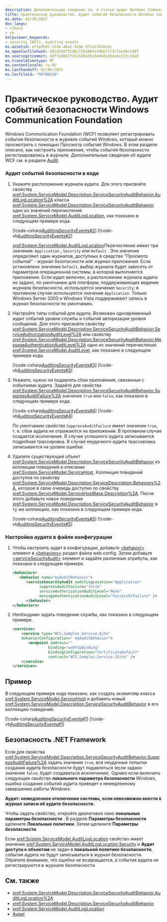 ```yaml
---
description: Дополнительные сведения см. в статье аудит Windows Communication Foundation событий безопасности.
title: Практическое руководство. Аудит событий безопасности Windows Communication Foundation
ms.date: 03/30/2017
dev_langs:
- csharp
- vb
helpviewer_keywords:
- security [WCF], auditing events
ms.assetid: e71e9587-3336-46a2-9a9e-d72a1743ecec
ms.openlocfilehash: b9cd258f51dbc726108fef0bbf173c7ee26c1d0f
ms.sourcegitcommit: ddf7edb67715a5b9a45e3dd44536dabc153c1de0
ms.translationtype: MT
ms.contentlocale: ru-RU
ms.lasthandoff: 02/06/2021
ms.locfileid: "99780210"
---
```

# <a name="how-to-audit-windows-communication-foundation-security-events"></a>Практическое руководство. Аудит событий безопасности Windows Communication Foundation

Windows Communication Foundation (WCF) позволяет регистрировать события безопасности в журнале событий Windows, который можно просмотреть с помощью Просмотр событий Windows. В этом разделе описано, как настроить приложение, чтобы события безопасности регистрировались в журнале. Дополнительные сведения об аудите WCF см. в разделе [Audit](auditing-security-events.md).  
  
### <a name="to-audit-security-events-in-code"></a>Аудит событий безопасности в коде  
  
1. Укажите расположение журнала аудита. Для этого присвойте свойству <xref:System.ServiceModel.Description.ServiceSecurityAuditBehavior.AuditLogLocation%2A> класса <xref:System.ServiceModel.Description.ServiceSecurityAuditBehavior> одно из значений перечисления <xref:System.ServiceModel.AuditLogLocation>, как показано в следующем примере кода.  
  
     [!code-csharp[AuditingSecurityEvents#2](../../../../samples/snippets/csharp/VS_Snippets_CFX/auditingsecurityevents/cs/auditingsecurityevents.cs#2)]
     [!code-vb[AuditingSecurityEvents#2](../../../../samples/snippets/visualbasic/VS_Snippets_CFX/auditingsecurityevents/vb/auditingsecurityevents.vb#2)]  
  
     <xref:System.ServiceModel.AuditLogLocation>Перечисление имеет три значения: `Application` , `Security` или `Default` . Эти значения определяют один журналов, доступных в средстве "Просмотр событий" - журнал безопасности или журнал приложения. Если установлено значение `Default`, выбор журнала будет зависеть от параметров операционной системы, в которой выполняется приложение. Если аудит включен, а расположение журнала аудита не задано, по умолчанию для платформ, поддерживающих ведение журнала безопасности, используется значение `Security`; в противном случае используется значение `Application`. Только Windows Server 2003 и Windows Vista поддерживают запись в журнал безопасности по умолчанию.  
  
2. Настройте типы событий для аудита. Возможен одновременный аудит событий уровня службы и событий авторизации уровня сообщений. Для этого присвойте свойству <xref:System.ServiceModel.Description.ServiceSecurityAuditBehavior.ServiceAuthorizationAuditLevel%2A> или свойству <xref:System.ServiceModel.Description.ServiceSecurityAuditBehavior.MessageAuthenticationAuditLevel%2A> одно из значений перечисления <xref:System.ServiceModel.AuditLevel>, как показано в следующем примере кода.  
  
     [!code-csharp[AuditingSecurityEvents#3](../../../../samples/snippets/csharp/VS_Snippets_CFX/auditingsecurityevents/cs/auditingsecurityevents.cs#3)]
     [!code-vb[AuditingSecurityEvents#3](../../../../samples/snippets/visualbasic/VS_Snippets_CFX/auditingsecurityevents/vb/auditingsecurityevents.vb#3)]  
  
3. Укажите, нужно ли подавлять сбои приложения, связанные с событиями аудита. Задайте для свойства <xref:System.ServiceModel.Description.ServiceSecurityAuditBehavior.SuppressAuditFailure%2A> значение `true` или `false`, как показано в следующем примере кода.  
  
     [!code-csharp[AuditingSecurityEvents#4](../../../../samples/snippets/csharp/VS_Snippets_CFX/auditingsecurityevents/cs/auditingsecurityevents.cs#4)]
     [!code-vb[AuditingSecurityEvents#4](../../../../samples/snippets/visualbasic/VS_Snippets_CFX/auditingsecurityevents/vb/auditingsecurityevents.vb#4)]  
  
     По умолчанию свойство `SuppressAuditFailure` имеет значение `true`, т. е. сбои аудита не отражаются на приложении. В противном случае создается исключение. В случае успешного аудита записывается подробная трассировка. В случае неудачного аудита трассировка записывается на уровне ошибки.  
  
4. Удалите существующий объект <xref:System.ServiceModel.Description.ServiceSecurityAuditBehavior> из коллекции поведений в описании <xref:System.ServiceModel.ServiceHost>. Коллекция поведений доступна по свойству <xref:System.ServiceModel.Description.ServiceDescription.Behaviors%2A>, которое в свою очередь доступно по свойству <xref:System.ServiceModel.ServiceHostBase.Description%2A>. После этого добавьте новое поведение <xref:System.ServiceModel.Description.ServiceSecurityAuditBehavior> в ту же коллекцию, как показано в следующем примере кода.  
  
     [!code-csharp[AuditingSecurityEvents#5](../../../../samples/snippets/csharp/VS_Snippets_CFX/auditingsecurityevents/cs/auditingsecurityevents.cs#5)]
     [!code-vb[AuditingSecurityEvents#5](../../../../samples/snippets/visualbasic/VS_Snippets_CFX/auditingsecurityevents/vb/auditingsecurityevents.vb#5)]  
  
### <a name="to-set-up-auditing-in-configuration"></a>Настройка аудита в файле конфигурации  
  
1. Чтобы настроить аудит в конфигурации, добавьте [\<behavior>](../../configure-apps/file-schema/wcf/behavior-of-endpointbehaviors.md) элемент в [\<behaviors>](../../configure-apps/file-schema/wcf/behaviors.md) раздел файла web.config. Затем добавьте [\<serviceSecurityAudit>](../../configure-apps/file-schema/wcf/servicesecurityaudit.md) элемент и задайте различные атрибуты, как показано в следующем примере.  
  
    ```xml  
    <behaviors>  
       <behavior name="myAuditBehavior">  
          <serviceSecurityAudit auditLogLocation="Application"  
                suppressAuditFailure="false"
                serviceAuthorizationAuditLevel="None"
                messageAuthenticationAuditLevel="SuccessOrFailure" />  
          </behavior>  
    </behaviors>  
    ```  
  
2. Необходимо задать поведение службы, как показано в следующем примере.  
  
    ```xml  
    <services>  
        <service type="WCS.Samples.Service.Echo"
        behaviorConfiguration=" myAuditBehavior">  
           <endpoint address=""  
                    binding="wsHttpBinding"  
                    bindingConfiguration="CertificateDefault"
                    contract="WCS.Samples.Service.IEcho" />  
        </service>  
    </services>  
    ```  
  
## <a name="example"></a>Пример  

 В следующем примере кода показано, как создать экземпляр класса <xref:System.ServiceModel.ServiceHost> и добавить новый <xref:System.ServiceModel.Description.ServiceSecurityAuditBehavior> в его коллекцию поведений.  
  
 [!code-csharp[AuditingSecurityEvents#1](../../../../samples/snippets/csharp/VS_Snippets_CFX/auditingsecurityevents/cs/auditingsecurityevents.cs#1)]
 [!code-vb[AuditingSecurityEvents#1](../../../../samples/snippets/visualbasic/VS_Snippets_CFX/auditingsecurityevents/vb/auditingsecurityevents.vb#1)]  
  
## <a name="net-framework-security"></a>Безопасность .NET Framework  

 Если для свойства <xref:System.ServiceModel.Description.ServiceSecurityAuditBehavior.SuppressAuditFailure%2A> задать значение `true`, все неудачные попытки создания аудита безопасности будут подавляться (если задано значение `false`, будет создаваться исключение). Однако если включить следующее свойство **локального параметра безопасности** Windows, ошибка создания событий аудита приведет к немедленному завершению работы Windows:  
  
 **Аудит: немедленное отключение системы, если невозможно внести в журнал записи об аудите безопасности.**  
  
 Чтобы задать свойство, откройте диалоговое окно **локальные параметры безопасности** . В разделе **Параметры безопасности** щелкните **Локальные политики**. Затем щелкните **Параметры безопасности**.  
  
 Если <xref:System.ServiceModel.AuditLogLocation> свойство имеет значение <xref:System.ServiceModel.AuditLogLocation.Security> и **Аудит доступа к объектам** не задан в **локальной политике безопасности**, события аудита не будут записываться в журнал безопасности. Обратите внимание, что ошибка не возвращается, а события аудита не регистрируются в журнале безопасности.  
  
## <a name="see-also"></a>См. также

- <xref:System.ServiceModel.Description.ServiceSecurityAuditBehavior.AuditLogLocation%2A>
- <xref:System.ServiceModel.Description.ServiceSecurityAuditBehavior>
- <xref:System.ServiceModel.AuditLogLocation>
- [Аудит](auditing-security-events.md)
